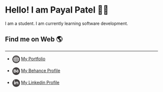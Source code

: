 # Hello! I am Payal Patel 🙋‍♀️
I am a student. I am currently learning software development.

## Find me on Web 🌎
---

- <img src="./images/web.png" width = 25px height = 25px align = center> [My Portfolio](https://payalpatel.me)

- <img src="./images/behance.svg" width = 25px height = 25px align = center> [My Behance Profile](https://www.behance.net/payal_patel)

- <img src="./images/linkedin.svg" width = 25px height = 25px align = center> [My Linkedin Profile](https://www.linkedin.com/in/payal--patel)

